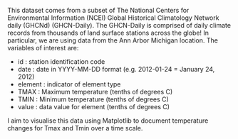 This dataset comes from a subset of The National Centers for Environmental Information (NCEI) Global Historical Climatology Network daily (GHCNd) (GHCN-Daily). The GHCN-Daily is comprised of daily climate records from thousands of land surface stations across the globe! In particular, we are using data from the Ann Arbor Michigan location. 
The variables of interest are: 
- id : station identification code
- date : date in YYYY-MM-DD format (e.g. 2012-01-24 = January 24, 2012)
- element : indicator of element type
- TMAX : Maximum temperature (tenths of degrees C)
- TMIN : Minimum temperature (tenths of degrees C)
- value : data value for element (tenths of degrees C)

I aim to visualise this data using Matplotlib to document temperature changes for Tmax and Tmin over a time scale. 
